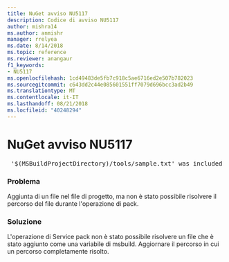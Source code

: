 ```yaml
---
title: NuGet avviso NU5117
description: Codice di avviso NU5117
author: mishra14
ms.author: anmishr
manager: rrelyea
ms.date: 8/14/2018
ms.topic: reference
ms.reviewer: anangaur
f1_keywords:
- NU5117
ms.openlocfilehash: 1cd49483de5fb7c918c5ae6716ed2e507b782023
ms.sourcegitcommit: c643dd2c44e085601551ff7079d696bcc3ad2b49
ms.translationtype: MT
ms.contentlocale: it-IT
ms.lasthandoff: 08/21/2018
ms.locfileid: "40248294"
---
```

# <a name="nuget-warning-nu5117"></a>NuGet avviso NU5117
<pre> '$(MSBuildProjectDirectory)/tools/sample.txt' was included in the project but the path could not be resolved. Skipping...</pre>

### <a name="issue"></a>Problema

Aggiunta di un file nel file di progetto, ma non è stato possibile risolvere il percorso del file durante l'operazione di pack.


### <a name="solution"></a>Soluzione

L'operazione di Service pack non è stato possibile risolvere un file che è stato aggiunto come una variabile di msbuild. Aggiornare il percorso in cui un percorso completamente risolto.

